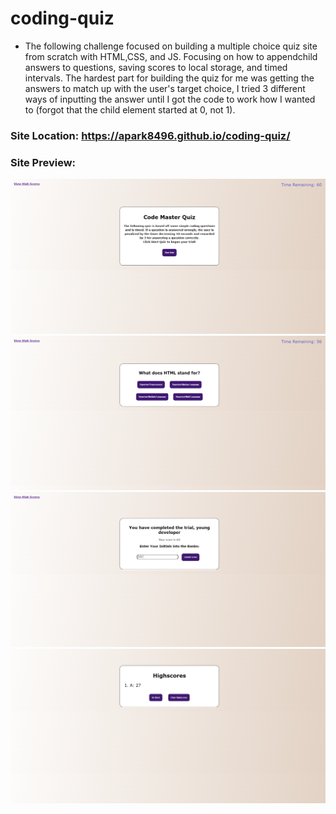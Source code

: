 # coding-quiz
- The following challenge focused on building a multiple choice quiz site from scratch with HTML,CSS, and JS. Focusing on how to appendchild answers to questions, saving scores to local storage, and timed intervals. The hardest part for building the quiz for me was getting the answers to match up with the user's target choice, I tried 3 different ways of inputting the answer until I got the code to work how I wanted to (forgot that the child element started at 0, not 1). 

### Site Location: https://apark8496.github.io/coding-quiz/

### Site Preview:
![Start-Page](https://github.com/adunderwood96/coding-quiz/blob/877dbb406dbd7890f410488302ff4e22ca2a39e4/assets/images/start.png)
![Questions](https://github.com/adunderwood96/coding-quiz/blob/877dbb406dbd7890f410488302ff4e22ca2a39e4/assets/images/question.png)
![Score-Results](https://github.com/adunderwood96/coding-quiz/blob/877dbb406dbd7890f410488302ff4e22ca2a39e4/assets/images/score.png)
![HS-Page](https://github.com/adunderwood96/coding-quiz/blob/877dbb406dbd7890f410488302ff4e22ca2a39e4/assets/images/highscore.png)
